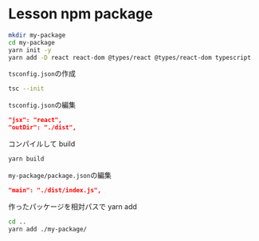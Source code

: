 # Lesson npm package

```sh
mkdir my-package
cd my-package
yarn init -y
yarn add -D react react-dom @types/react @types/react-dom typescript
```

`tsconfig.json`の作成

```sh
tsc --init
```

`tsconfig.json`の編集

```json
"jsx": "react",
"outDir": "./dist",
```

コンパイルして build

```sh
yarn build
```

`my-package/package.json`の編集

```json
"main": "./dist/index.js",
```

作ったパッケージを相対パスで yarn add

```sh
cd ..
yarn add ./my-package/
```
